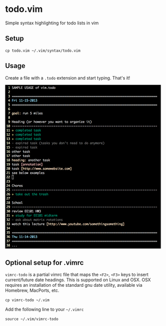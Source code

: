 todo.vim
========
Simple syntax highlighting for todo lists in vim

Setup
-----
    cp todo.vim ~/.vim/syntax/todo.vim

Usage
-----
Create a file with a `.todo` extension and start typing. That's it!

![Sample usage of vim.todo](sample.png "Sample usage")

Optional setup for .vimrc
----------------------------
`vimrc-todo` is a partial vimrc file that maps the `<F2>`, `<F3>` keys to insert current/future date headings. This is supported on Linux and OSX. OSX requires an installation of the standard gnu date utility, available via Homebrew, MacPorts, etc.
    
    cp vimrc-todo ~/.vim

Add the following line to your `~/.vimrc`

    source ~/.vim/vimrc-todo

